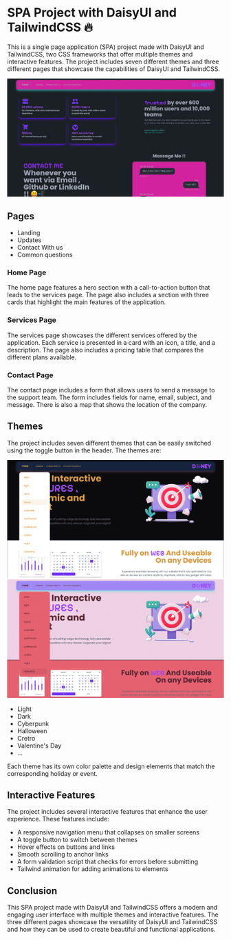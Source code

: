 # SPA Project with DaisyUI and TailwindCSS 🔥

This is a single page application (SPA) project made with DaisyUI and TailwindCSS, two CSS frameworks that offer multiple themes and interactive features. The project includes seven different themes and three different pages that showcase the capabilities of DaisyUI and TailwindCSS.

![](https://github.com/danialeyz/SPA-app/blob/156d261ea01e67e6f28d5ffa4bd6287533826f5d/Screen%20Shot%201402-08-09%20at%2016.06.57.png)

## Pages
- Landing
- Updates
- Contact With us
- Common questions

### Home Page

The home page features a hero section with a call-to-action button that leads to the services page. The page also includes a section with three cards that highlight the main features of the application.

### Services Page

The services page showcases the different services offered by the application. Each service is presented in a card with an icon, a title, and a description. The page also includes a pricing table that compares the different plans available.

### Contact Page

The contact page includes a form that allows users to send a message to the support team. The form includes fields for name, email, subject, and message. There is also a map that shows the location of the company.

## Themes

The project includes seven different themes that can be easily switched using the toggle button in the header. The themes are:

![](https://github.com/danialeyz/SPA-app/blob/156d261ea01e67e6f28d5ffa4bd6287533826f5d/Screen%20Shot%201402-08-09%20at%2016.07.29.png)
![](https://github.com/danialeyz/SPA-app/blob/156d261ea01e67e6f28d5ffa4bd6287533826f5d/Screen%20Shot%201402-08-09%20at%2016.07.43.png)

- Light
- Dark
- Cyberpunk
- Halloween
- Cretro
- Valentine's Day
- ...

Each theme has its own color palette and design elements that match the corresponding holiday or event.

## Interactive Features

The project includes several interactive features that enhance the user experience. These features include:

- A responsive navigation menu that collapses on smaller screens
- A toggle button to switch between themes
- Hover effects on buttons and links
- Smooth scrolling to anchor links
- A form validation script that checks for errors before submitting
- Tailwind animation for adding animations to elements

## Conclusion

This SPA project made with DaisyUI and TailwindCSS offers a modern and engaging user interface with multiple themes and interactive features. The three different pages showcase the versatility of DaisyUI and TailwindCSS and how they can be used to create beautiful and functional applications.
